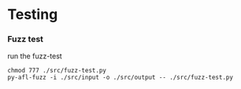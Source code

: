 # Testing 


### Fuzz test

run the fuzz-test

```
chmod 777 ./src/fuzz-test.py
py-afl-fuzz -i ./src/input -o ./src/output -- ./src/fuzz-test.py
```
